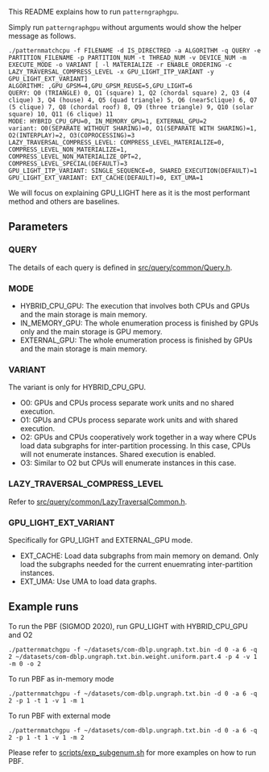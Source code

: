 This README explains how to run `patterngraphgpu`. 

Simply run `patterngraphgpu` without arguments would show the helper message as follows.
```
./patternmatchcpu -f FILENAME -d IS_DIRECTRED -a ALGORITHM -q QUERY -e PARTITION_FILENAME -p PARTITION_NUM -t THREAD_NUM -v DEVICE_NUM -m EXECUTE_MODE -o VARIANT [ -l MATERIALIZE -r ENABLE_ORDERING -c LAZY_TRAVERSAL_COMPRESS_LEVEL -x GPU_LIGHT_ITP_VARIANT -y GPU_LIGHT_EXT_VARIANT]
ALGORITHM: ,GPU_GPSM=4,GPU_GPSM_REUSE=5,GPU_LIGHT=6
QUERY: Q0 (TRIANGLE) 0, Q1 (square) 1, Q2 (chordal square) 2, Q3 (4 clique) 3, Q4 (house) 4, Q5 (quad triangle) 5, Q6 (near5clique) 6, Q7 (5 clique) 7, Q8 (chordal roof) 8, Q9 (three triangle) 9, Q10 (solar square) 10, Q11 (6 clique) 11
MODE: HYBRID_CPU_GPU=0, IN_MEMORY_GPU=1, EXTERNAL_GPU=2
variant: O0(SEPARATE WITHOUT SHARING)=0, O1(SEPARATE WITH SHARING)=1, O2(INTERPLAY)=2, O3(COPROCESSING)=3
LAZY_TRAVERSAL_COMPRESS_LEVEL: COMPRESS_LEVEL_MATERIALIZE=0, COMPRESS_LEVEL_NON_MATERIALIZE=1, COMPRESS_LEVEL_NON_MATERIALIZE_OPT=2, COMPRESS_LEVEL_SPECIAL(DEFAULT)=3
GPU_LIGHT_ITP_VARIANT: SINGLE_SEQUENCE=0, SHARED_EXECUTION(DEFAULT)=1
GPU_LIGHT_EXT_VARIANT: EXT_CACHE(DEFAULT)=0, EXT_UMA=1
```

We will focus on explaining GPU_LIGHT here as it is the most performant method and others are baselines. 

## Parameters

### QUERY
The details of each query is defined in [src/query/common/Query.h](../query/common/Query.h).

### MODE

- HYBRID_CPU_GPU: The execution that involves both CPUs and GPUs and the main storage is main memory.
- IN_MEMORY_GPU: The whole enumeration process is finished by GPUs only and the main storage is GPU memory. 
- EXTERNAL_GPU: The whole enumeration process is finished by GPUs and the main storage is main memory.

### VARIANT
The variant is only for HYBRID_CPU_GPU. 
- O0: GPUs and CPUs process separate work units and no shared execution.
- O1: GPUs and CPUs process separate work units and with shared execution.
- O2: GPUs and CPUs cooperatively work together in a way where CPUs load data subgraphs for inter-partition processing. In this case, CPUs will not enumerate instances. Shared execution is enabled.
- O3: Similar to O2 but CPUs will enumerate instances in this case.


### LAZY_TRAVERSAL_COMPRESS_LEVEL

Refer to [src/query/common/LazyTraversalCommon.h](../query/common/LazyTraversalCommon.h).

### GPU_LIGHT_EXT_VARIANT
Specifically for GPU_LIGHT and EXTERNAL_GPU mode. 
- EXT_CACHE: Load data subgraphs from main memory on demand. Only load the subgraphs needed for the current enuemrating inter-partition instances.
- EXT_UMA: Use UMA to load data graphs.


## Example runs
To run the PBF (SIGMOD 2020), run GPU_LIGHT with HYBRID_CPU_GPU and O2
```
./patternmatchgpu -f ~/datasets/com-dblp.ungraph.txt.bin -d 0 -a 6 -q 2 ~/datasets/com-dblp.ungraph.txt.bin.weight.uniform.part.4 -p 4 -v 1 -m 0 -o 2
```

To run PBF as in-memory mode
```
./patternmatchgpu -f ~/datasets/com-dblp.ungraph.txt.bin -d 0 -a 6 -q 2 -p 1 -t 1 -v 1 -m 1

```

To run PBF with external mode 
```
./patternmatchgpu -f ~/datasets/com-dblp.ungraph.txt.bin -d 0 -a 6 -q 2 -p 1 -t 1 -v 1 -m 2
```

Please refer to [scripts/exp_subgenum.sh](../../scripts/exp_subgenum.sh) for more examples on how to run PBF.